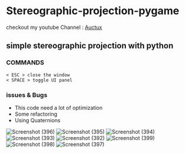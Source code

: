# Stereographic-projection-pygame

checkout my youtube Channel : [Auctux](https://www.youtube.com/c/Auctux)

## simple stereographic projection with python

### COMMANDS
```
< ESC > close the window
< SPACE > toggle UI panel
```

### issues & Bugs
- This code need a lot of optimization
- Some refactoring
- Using Quaternions

![Screenshot (396)](https://user-images.githubusercontent.com/48150537/198036348-2772a2e9-a945-4add-bb26-f0df590b403f.png)
![Screenshot (395)](https://user-images.githubusercontent.com/48150537/198036371-b1fd2063-e5ea-4e2a-ae6f-9c4b20af4c8f.png)
![Screenshot (394)](https://user-images.githubusercontent.com/48150537/198036376-2754020f-2869-44bd-b494-59457e0ea247.png)
![Screenshot (393)](https://user-images.githubusercontent.com/48150537/198036382-db0d6d80-b21a-4140-86fc-719a3e4dfe13.png)
![Screenshot (392)](https://user-images.githubusercontent.com/48150537/198036387-2e8ae325-2dd4-47f4-a50e-a88b86b06fcb.png)
![Screenshot (399)](https://user-images.githubusercontent.com/48150537/198036399-59d9258e-e572-4719-ad7d-aea488c5bcc1.png)
![Screenshot (398)](https://user-images.githubusercontent.com/48150537/198036408-d3d55206-c1bc-48fd-8ae4-177b76f960d2.png)
![Screenshot (397)](https://user-images.githubusercontent.com/48150537/198036411-0339c679-b761-427c-9704-9e99b9614083.png)
